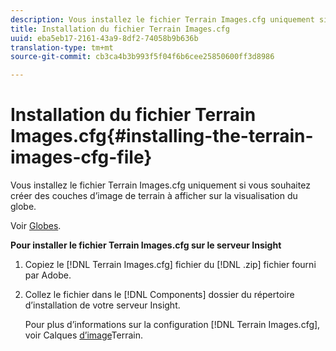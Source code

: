 ```yaml
---
description: Vous installez le fichier Terrain Images.cfg uniquement si vous souhaitez créer des couches d’image de terrain à afficher sur la visualisation du globe.
title: Installation du fichier Terrain Images.cfg
uuid: eba5eb17-2161-43a9-8df2-74058b9b636b
translation-type: tm+mt
source-git-commit: cb3ca4b3b993f5f04f6b6cee25850600ff3d8986

---
```



# Installation du fichier Terrain Images.cfg{#installing-the-terrain-images-cfg-file}

Vous installez le fichier Terrain Images.cfg uniquement si vous souhaitez créer des couches d’image de terrain à afficher sur la visualisation du globe.

Voir [Globes](https://docs.adobe.com/content/help/en/data-workbench/using/client/analysis-visualizations/globes/c-globes.html).

**Pour installer le fichier Terrain Images.cfg sur le serveur Insight**

1. Copiez le [!DNL Terrain Images.cfg] fichier du [!DNL .zip] fichier fourni par Adobe.
1. Collez le fichier dans le [!DNL Components] dossier du répertoire d’installation de votre serveur Insight.

   Pour plus d’informations sur la configuration [!DNL Terrain Images.cfg], voir Calques [d’image](https://docs.adobe.com/content/help/en/data-workbench/using/geography/imagery-layers/terrain-image-layers/c-trn-img-lyrs.html)Terrain.

